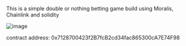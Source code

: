This is a simple double or nothing betting game build using Moralis, Chainlink and solidity

![image](https://user-images.githubusercontent.com/77036003/144862872-69675be5-4bd5-40e4-9610-a2d4b726b981.png)

contract address: 0x7128700423f2B7fcB2cd34fac865300cA7E74F98
